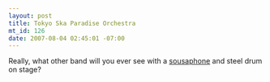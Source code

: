 ```yaml
--- 
layout: post
title: Tokyo Ska Paradise Orchestra
mt_id: 126
date: 2007-08-04 02:45:01 -07:00
---
```

Really, what other band will you ever see with a [sousaphone](http://en.wikipedia.org/wiki/Sousaphone) and steel drum on stage?

<object width="425" height="344"><param name="movie" value="http://www.youtube.com/v/R9dWMhSJq0c&hl=en&fs=1"></param><param name="allowFullScreen" value="true"></param><param name="allowscriptaccess" value="always"></param><embed src="http://www.youtube.com/v/R9dWMhSJq0c&hl=en&fs=1" type="application/x-shockwave-flash" allowscriptaccess="always" allowfullscreen="true" width="425" height="344"></embed></object>
